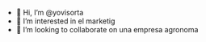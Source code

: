 - 👋 Hi, I’m @yovisorta
- 👀 I’m interested in  el marketig
- 💞️ I’m looking to collaborate on  una empresa agronoma

<!---
yovisorta/yovisorta is a ✨ special ✨ repository because its `README.md` (this file) appears on your GitHub profile.
You can click the Preview link to take a look at your changes.
--->
